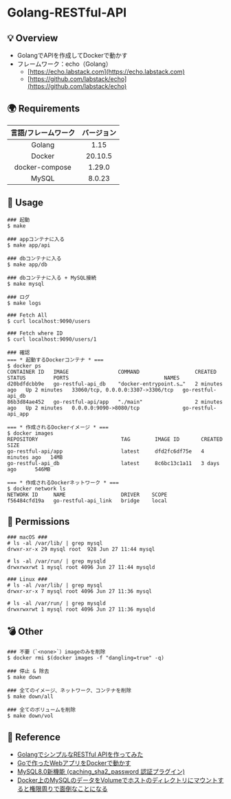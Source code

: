 # Golang-RESTful-API

## 💡 Overview
- GolangでAPIを作成してDockerで動かす
- フレームワーク：echo（Golang）
  - [https://echo.labstack.com](https://echo.labstack.com)
  - [https://github.com/labstack/echo](https://github.com/labstack/echo)

## 🌍 Requirements
| 言語/フレームワーク | バージョン |
| :---: | :---: |
| Golang | 1.15 |
| Docker | 20.10.5 |
| docker-compose | 1.29.0 |
| MySQL | 8.0.23 |

## 🚀 Usage  
```
### 起動
$ make

### appコンテナに入る
$ make app/api

### dbコンテナに入る
$ make app/db

### dbコンテナに入る + MySQL接続
$ make mysql

### ログ
$ make logs

### Fetch All
$ curl localhost:9090/users

### Fetch where ID
$ curl localhost:9090/users/1

### 確認
=== * 起動するDockerコンテナ * ===
$ docker ps
CONTAINER ID   IMAGE                COMMAND                  CREATED         STATUS         PORTS                               NAMES
d20bdfdcbb9e   go-restful-api_db    "docker-entrypoint.s…"   2 minutes ago   Up 2 minutes   33060/tcp, 0.0.0.0:3307->3306/tcp   go-restful-api_db
86b3d84ae452   go-restful-api/app   "./main"                 2 minutes ago   Up 2 minutes   0.0.0.0:9090->8080/tcp              go-restful-api_app

=== * 作成されるDockerイメージ * ===
$ docker images
REPOSITORY                           TAG        IMAGE ID       CREATED         SIZE
go-restful-api/app                   latest     dfd2fc6df75e   4 minutes ago   14MB
go-restful-api_db                    latest     8c6bc13c1a11   3 days ago      546MB

=== * 作成されるDockerネットワーク * ===
$ docker network ls
NETWORK ID     NAME                  DRIVER    SCOPE
f56484cfd19a   go-restful-api_link   bridge    local
```

## 🚫 Permissions
```
### macOS ###
# ls -al /var/lib/ | grep mysql
drwxr-xr-x 29 mysql root  928 Jun 27 11:44 mysql

# ls -al /var/run/ | grep mysqld
drwxrwxrwt 1 mysql root 4096 Jun 27 11:44 mysqld

### Linux ###
# ls -al /var/lib/ | grep mysql
drwxr-xr-x 7 mysql root 4096 Jun 27 11:36 mysql

# ls -al /var/run/ | grep mysqld
drwxrwxrwt 1 mysql root 4096 Jun 27 11:36 mysqld
```

## 💣 Other
```
### 不要（`<none>`）imageのみを削除
$ docker rmi $(docker images -f "dangling=true" -q)

### 停止 & 除去
$ make down

### 全てのイメージ、ネットワーク、コンテナを削除
$ make down/all

### 全てのボリュームを削除
$ make down/vol
```

## 📝 Reference
- [GolangでシンプルなRESTful APIを作ってみた](https://qiita.com/yuuulf/items/b464735dfb3486d248bf)
- [Goで作ったWebアプリをDockerで動かす](https://qiita.com/yuuulf/items/b678b00972d60c7d63dd)
- [MySQL8.0新機能 (caching_sha2_password 認証プラグイン)](https://www.s-style.co.jp/blog/2018/05/1807/)
- [Docker上のMySQLのデータをVolumeでホストのディレクトリにマウントすると権限周りで面倒なことになる](https://qiita.com/ysd_marrrr/items/e8a50c43cff87951385c)
